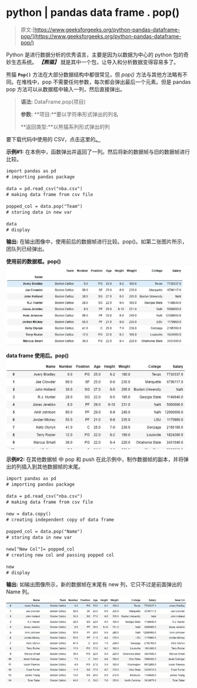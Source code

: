 # python | pandas data frame . pop()

> 原文:[https://www.geeksforgeeks.org/python-pandas-dataframe-pop/](https://www.geeksforgeeks.org/python-pandas-dataframe-pop/)

Python 是进行数据分析的优秀语言，主要是因为以数据为中心的 python 包的奇妙生态系统。 ***【熊猫】*** 就是其中一个包，让导入和分析数据变得容易多了。

熊猫 **`Pop()`** 方法在大部分数据结构中都很常见，但 *pop()* 方法与其他方法略有不同。在堆栈中，pop 不需要任何参数，每次都会弹出最后一个元素。但是 pandas pop 方法可以从数据框中输入一列，然后直接弹出。

> **语法:** DataFrame.pop(项目)
> 
> **参数:**
> **项目:**要以字符串形式弹出的列名
> 
> **返回类型:**以熊猫系列形式弹出的列

要下载代码中使用的 CSV，点击这里的[。](https://media.geeksforgeeks.org/wp-content/uploads/nba.csv)

**示例#1:**
在本例中，函数弹出并返回了一列。然后将新的数据帧与旧的数据帧进行比较。

```
import pandas as pd
# importing pandas package

data = pd.read_csv("nba.csv")
# making data frame from csv file

popped_col = data.pop("Team")
# storing data in new var

data
# display
```

**输出:**
在输出图像中，使用前后的数据帧进行比较。pop()。如第二张图片所示，团队列已经弹出。

**使用前的数据框。pop()**
![](img/10c211a6159b4178e416addb9665b28e.png)

**data frame 使用后。pop()**
![](img/6ebb0df12befccfa3ba0155d43cd2151.png)

**示例#2:** 在其他数据帧
中 pop 和 push 在此示例中，制作数据帧的副本，并将弹出的列插入到其他数据帧的末尾。

```
import pandas as pd
# importing pandas package

data = pd.read_csv("nba.csv")
# making data frame from csv file

new = data.copy()
# creating independent copy of data frame

popped_col = data.pop("Name")
# storing data in new var

new["New Col"]= popped_col
# creating new col and passing popped col

new
# display
```

**输出:**
如输出图像所示，新的数据帧在末尾有 new 列，它只不过是前面弹出的 Name 列。
![](img/f3b292ba52a3c99aeda5f8ee09999270.png)